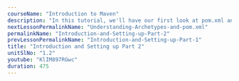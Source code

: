 ```yaml
---
courseName: "Introduction to Maven"
description: "In this tutorial, we'll have our first look at pom.xml and we'll compile our project."
nextLessonPermalinkName: "Understanding-Archetypes-and-pom.xml"
permalinkName: "Introduction-and-Setting-up-Part-2"
prevLessonPermalinkName: "Introduction-and-Setting-up-Part-1"
title: "Introduction and Setting up Part 2"
unitSlNo: "1.2"
youtube: "KlIM897RGwc"
duration: 475
---
```

